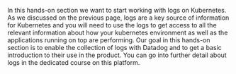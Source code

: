 In this hands-on section we want to start working with logs on Kubernetes. As we discussed on the previous page, logs are a key source of information for Kubernetes and you will need to use the logs to get access to all the relevant information about how your kubernetes environment as well as the applications running on top are performing. Our goal in this hands-on section is to enable the collection of logs with Datadog and to get a basic introduction to their use in the product. You can go into further detail about logs in the dedicated course on this platform. 